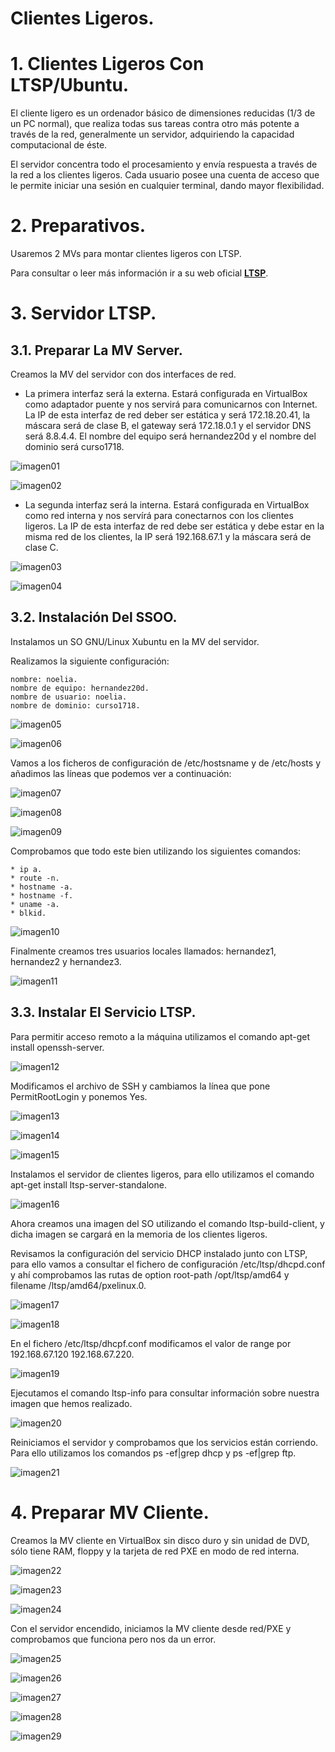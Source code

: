 # **Clientes Ligeros.**

# **1. Clientes Ligeros Con LTSP/Ubuntu.**

El cliente ligero es un ordenador básico de dimensiones reducidas (1/3 de un PC normal), que realiza todas sus tareas contra otro más potente a través de la red, generalmente un servidor, adquiriendo la capacidad computacional de éste.

El servidor concentra todo el procesamiento y envía respuesta a través de la red a los clientes ligeros. Cada usuario posee una cuenta de acceso que le permite iniciar una sesión en cualquier terminal, dando mayor flexibilidad.

# **2. Preparativos.**

Usaremos 2 MVs para montar clientes ligeros con LTSP.

Para consultar o leer más información ir a su web oficial **[LTSP](http://www.ltsp.org/)**.

# **3. Servidor LTSP.**

## **3.1. Preparar La MV Server.**

Creamos la MV del servidor con dos interfaces de red.

* La primera interfaz será la externa. Estará configurada en VirtualBox como adaptador puente y nos servirá para comunicarnos con Internet. La IP de esta interfaz de red deber ser estática y será 172.18.20.41, la máscara será de clase B, el gateway será 172.18.0.1 y el servidor DNS será 8.8.4.4. El nombre del equipo será hernandez20d y el nombre del dominio será curso1718.

![imagen01](./images/a1_clientes_ligeros/01.png)

![imagen02](./images/a1_clientes_ligeros/02.png)

* La segunda interfaz será la interna. Estará configurada en VirtualBox como red interna y nos servírá para conectarnos con los clientes ligeros. La IP de esta interfaz de red debe ser estática y debe estar en la misma red de los clientes, la IP será 192.168.67.1 y la máscara será de clase C.

![imagen03](./images/a1_clientes_ligeros/03.png)

![imagen04](./images/a1_clientes_ligeros/04.png)

## **3.2. Instalación Del SSOO.**

Instalamos un SO GNU/Linux Xubuntu en la MV del servidor.

Realizamos la siguiente configuración:

~~~
nombre: noelia.
nombre de equipo: hernandez20d.
nombre de usuario: noelia.
nombre de dominio: curso1718.
~~~

![imagen05](./images/a1_clientes_ligeros/05.png)

![imagen06](./images/a1_clientes_ligeros/06.png)

Vamos a los ficheros de configuración de /etc/hostsname y de /etc/hosts y añadimos las líneas que podemos ver a continuación:

![imagen07](./images/a1_clientes_ligeros/07.png)

![imagen08](./images/a1_clientes_ligeros/08.png)

![imagen09](./images/a1_clientes_ligeros/09.png)

Comprobamos que todo este bien utilizando los siguientes comandos:

~~~
* ip a.
* route -n.
* hostname -a.
* hostname -f.
* uname -a.
* blkid.
~~~

![imagen10](./images/a1_clientes_ligeros/10.png)

Finalmente creamos tres usuarios locales llamados: hernandez1, hernandez2 y hernandez3.

![imagen11](./images/a1_clientes_ligeros/11.png)

## **3.3. Instalar El Servicio LTSP.**

Para permitir acceso remoto a la máquina utilizamos el comando apt-get install openssh-server.

![imagen12](./images/a1_clientes_ligeros/12.png)

Modificamos el archivo de SSH y cambiamos la línea que pone PermitRootLogin y ponemos Yes.

![imagen13](./images/a1_clientes_ligeros/13.png)

![imagen14](./images/a1_clientes_ligeros/14.png)

![imagen15](./images/a1_clientes_ligeros/15.png)

Instalamos el servidor de clientes ligeros, para ello utilizamos el comando apt-get install ltsp-server-standalone.

![imagen16](./images/a1_clientes_ligeros/16.png)

Ahora creamos una imagen del SO utilizando el comando ltsp-build-client, y dicha imagen se cargará en la memoria de los clientes ligeros.

Revisamos la configuración del servicio DHCP instalado junto con LTSP, para ello vamos a consultar el fichero de configuración /etc/ltsp/dhcpd.conf y ahí comprobamos las rutas de option root-path /opt/ltsp/amd64 y filename /ltsp/amd64/pxelinux.0.

![imagen17](./images/a1_clientes_ligeros/17.png)

![imagen18](./images/a1_clientes_ligeros/18.png)

En el fichero /etc/ltsp/dhcpf.conf modificamos el valor de range por 192.168.67.120 192.168.67.220.

![imagen19](./images/a1_clientes_ligeros/19.png)

Ejecutamos el comando ltsp-info para consultar información sobre nuestra imagen que hemos realizado.

![imagen20](./images/a1_clientes_ligeros/20.png)

Reiniciamos el servidor y comprobamos que los servicios están corriendo. Para ello utilizamos los comandos ps -ef|grep dhcp y ps -ef|grep ftp.

![imagen21](./images/a1_clientes_ligeros/21.png)

# **4. Preparar MV Cliente.**

Creamos la MV cliente en VirtualBox sin disco duro y sin unidad de DVD, sólo tiene RAM, floppy y la tarjeta de red PXE en modo de red interna.

![imagen22](./images/a1_clientes_ligeros/22.png)

![imagen23](./images/a1_clientes_ligeros/23.png)

![imagen24](./images/a1_clientes_ligeros/24.png)

Con el servidor encendido, iniciamos la MV cliente desde red/PXE y comprobamos que funciona pero nos da un error.

![imagen25](./images/a1_clientes_ligeros/25.png)

![imagen26](./images/a1_clientes_ligeros/26.png)

![imagen27](./images/a1_clientes_ligeros/27.png)

![imagen28](./images/a1_clientes_ligeros/28.png)

![imagen29](./images/a1_clientes_ligeros/29.png)
